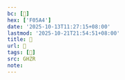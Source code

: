 ```yaml
---
bc: [󰖤]
hex: ['F05A4']
date: '2025-10-13T11:27:15+08:00'
lastmod: '2025-10-21T21:54:51+08:00'
title: 󰖡
url: 󰖡
tags: [󰖤]
src: GHZR
note:
---
```

